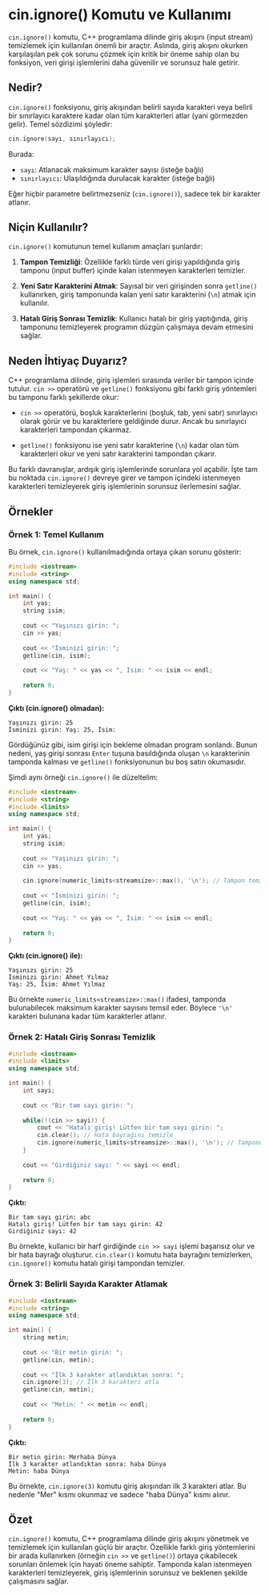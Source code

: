 # cin.ignore() Komutu ve Kullanımı

`cin.ignore()` komutu, C++ programlama dilinde giriş akışını (input stream) temizlemek için kullanılan önemli bir araçtır. Aslında, giriş akışını okurken karşılaşılan pek çok sorunu çözmek için kritik bir öneme sahip olan bu fonksiyon, veri girişi işlemlerini daha güvenilir ve sorunsuz hale getirir.

## Nedir?

`cin.ignore()` fonksiyonu, giriş akışından belirli sayıda karakteri veya belirli bir sınırlayıcı karaktere kadar olan tüm karakterleri atlar (yani görmezden gelir). Temel sözdizimi şöyledir:

```cpp
cin.ignore(sayı, sınırlayıcı);
```

Burada:
- `sayı`: Atlanacak maksimum karakter sayısı (isteğe bağlı)
- `sınırlayıcı`: Ulaşıldığında durulacak karakter (isteğe bağlı)

Eğer hiçbir parametre belirtmezseniz (`cin.ignore()`), sadece tek bir karakter atlanır.

## Niçin Kullanılır?

`cin.ignore()` komutunun temel kullanım amaçları şunlardır:

1. **Tampon Temizliği**: Özellikle farklı türde veri girişi yapıldığında giriş tamponu (input buffer) içinde kalan istenmeyen karakterleri temizler.

2. **Yeni Satır Karakterini Atmak**: Sayısal bir veri girişinden sonra `getline()` kullanırken, giriş tamponunda kalan yeni satır karakterini (`\n`) atmak için kullanılır.

3. **Hatalı Giriş Sonrası Temizlik**: Kullanıcı hatalı bir giriş yaptığında, giriş tamponunu temizleyerek programın düzgün çalışmaya devam etmesini sağlar.

## Neden İhtiyaç Duyarız?

C++ programlama dilinde, giriş işlemleri sırasında veriler bir tampon içinde tutulur. `cin >>` operatörü ve `getline()` fonksiyonu gibi farklı giriş yöntemleri bu tamponu farklı şekillerde okur:

- `cin >>` operatörü, boşluk karakterlerini (boşluk, tab, yeni satır) sınırlayıcı olarak görür ve bu karakterlere geldiğinde durur. Ancak bu sınırlayıcı karakterleri tampondan çıkarmaz.

- `getline()` fonksiyonu ise yeni satır karakterine (`\n`) kadar olan tüm karakterleri okur ve yeni satır karakterini tampondan çıkarır.

Bu farklı davranışlar, ardışık giriş işlemlerinde sorunlara yol açabilir. İşte tam bu noktada `cin.ignore()` devreye girer ve tampon içindeki istenmeyen karakterleri temizleyerek giriş işlemlerinin sorunsuz ilerlemesini sağlar.

## Örnekler

### Örnek 1: Temel Kullanım

Bu örnek, `cin.ignore()` kullanılmadığında ortaya çıkan sorunu gösterir:

```cpp
#include <iostream>
#include <string>
using namespace std;

int main() {
    int yas;
    string isim;
    
    cout << "Yaşınızı girin: ";
    cin >> yas;
    
    cout << "İsminizi girin: ";
    getline(cin, isim);
    
    cout << "Yaş: " << yas << ", İsim: " << isim << endl;
    
    return 0;
}
```

**Çıktı (cin.ignore() olmadan):**
```
Yaşınızı girin: 25
İsminizi girin: Yaş: 25, İsim: 
```

Gördüğünüz gibi, isim girişi için bekleme olmadan program sonlandı. Bunun nedeni, yaş girişi sonrası `Enter` tuşuna basıldığında oluşan `\n` karakterinin tamponda kalması ve `getline()` fonksiyonunun bu boş satırı okumasıdır.

Şimdi aynı örneği `cin.ignore()` ile düzeltelim:

```cpp
#include <iostream>
#include <string>
#include <limits>
using namespace std;

int main() {
    int yas;
    string isim;
    
    cout << "Yaşınızı girin: ";
    cin >> yas;
    
    cin.ignore(numeric_limits<streamsize>::max(), '\n'); // Tampon temizleniyor
    
    cout << "İsminizi girin: ";
    getline(cin, isim);
    
    cout << "Yaş: " << yas << ", İsim: " << isim << endl;
    
    return 0;
}
```

**Çıktı (cin.ignore() ile):**
```
Yaşınızı girin: 25
İsminizi girin: Ahmet Yılmaz
Yaş: 25, İsim: Ahmet Yılmaz
```

Bu örnekte `numeric_limits<streamsize>::max()` ifadesi, tamponda bulunabilecek maksimum karakter sayısını temsil eder. Böylece `'\n'` karakteri bulunana kadar tüm karakterler atlanır.

### Örnek 2: Hatalı Giriş Sonrası Temizlik

```cpp
#include <iostream>
#include <limits>
using namespace std;

int main() {
    int sayi;
    
    cout << "Bir tam sayı girin: ";
    
    while(!(cin >> sayi)) {
        cout << "Hatalı giriş! Lütfen bir tam sayı girin: ";
        cin.clear(); // Hata bayrağını temizle
        cin.ignore(numeric_limits<streamsize>::max(), '\n'); // Tamponu temizle
    }
    
    cout << "Girdiğiniz sayı: " << sayi << endl;
    
    return 0;
}
```

**Çıktı:**
```
Bir tam sayı girin: abc
Hatalı giriş! Lütfen bir tam sayı girin: 42
Girdiğiniz sayı: 42
```

Bu örnekte, kullanıcı bir harf girdiğinde `cin >> sayi` işlemi başarısız olur ve bir hata bayrağı oluşturur. `cin.clear()` komutu hata bayrağını temizlerken, `cin.ignore()` komutu hatalı girişi tampondan temizler.

### Örnek 3: Belirli Sayıda Karakter Atlamak

```cpp
#include <iostream>
#include <string>
using namespace std;

int main() {
    string metin;
    
    cout << "Bir metin girin: ";
    getline(cin, metin);
    
    cout << "İlk 3 karakter atlandıktan sonra: ";
    cin.ignore(3); // İlk 3 karakteri atla
    getline(cin, metin);
    
    cout << "Metin: " << metin << endl;
    
    return 0;
}
```

**Çıktı:**
```
Bir metin girin: Merhaba Dünya
İlk 3 karakter atlandıktan sonra: haba Dünya
Metin: haba Dünya
```

Bu örnekte, `cin.ignore(3)` komutu giriş akışından ilk 3 karakteri atlar. Bu nedenle "Mer" kısmı okunmaz ve sadece "haba Dünya" kısmı alınır.

## Özet

`cin.ignore()` komutu, C++ programlama dilinde giriş akışını yönetmek ve temizlemek için kullanılan güçlü bir araçtır. Özellikle farklı giriş yöntemlerini bir arada kullanırken (örneğin `cin >>` ve `getline()`) ortaya çıkabilecek sorunları önlemek için hayati öneme sahiptir. Tamponda kalan istenmeyen karakterleri temizleyerek, giriş işlemlerinin sorunsuz ve beklenen şekilde çalışmasını sağlar.
